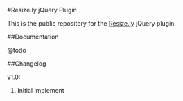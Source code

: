 #Resize.ly jQuery Plugin

This is the public repository for the [Resize.ly](http://resize.ly) jQuery plugin.

##Documentation

@todo

##Changelog

v1.0:

1. Initial implement